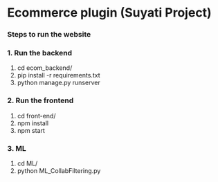 # Ecommerce plugin  (Suyati Project)

### Steps to run the website

### 1. Run the backend
1. cd ecom_backend/
2. pip install -r requirements.txt
3. python manage.py runserver

### 2. Run the frontend
1. cd front-end/
2. npm install 
3. npm start 

### 3. ML 
1. cd ML/
2. python ML_CollabFiltering.py
